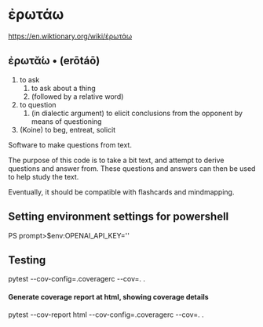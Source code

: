# ἐρωτάω
https://en.wiktionary.org/wiki/ἐρωτάω

## ἐρωτᾰ́ω • (erōtáō)

1. to ask 
   1. to ask about a thing 
   2. (followed by a relative word) 
2. to question 
   1. (in dialectic argument) to elicit conclusions from the opponent by means of questioning 
3. (Koine) to beg, entreat, solicit 

Software to make questions from text.

The purpose of this code is to take a bit text, and attempt to derive questions and answer from.  These questions and answers can then be used to help study the text.

Eventually,  it should be compatible with flashcards and mindmapping.

## Setting environment settings for powershell
PS prompt>$env:OPENAI_API_KEY='<open ai key>'

## Testing
pytest  --cov-config=.coveragerc --cov=. .
#### Generate coverage report at html, showing coverage details
pytest  --cov-report html --cov-config=.coveragerc --cov=. .

